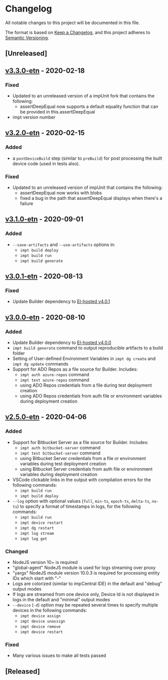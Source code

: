 # Changelog #

All notable changes to this project will be documented in this file.

The format is based on [Keep a Changelog](https://keepachangelog.com/en/1.0.0/),
and this project adheres to [Semantic Versioning](https://semver.org/spec/v2.0.0.html).

## [Unreleased] ##

## [v3.3.0-etn] - 2020-02-18

### Fixed ###

- Updated to an unreleased version of a impUnit fork that contains the following:
  - assertDeepEqual now supports a default equality function that can be provided in this.assertDeepEqual
- impt version number

## [v3.2.0-etn] - 2020-02-15

### Added ###

- a `postDeviceBuild` step (similar to `preBuild`) for post processing the built
  device code (used in tests also).

### Fixed ###

- Updated to an unreleased version of impUnit that contains the following:
  - assertDeepEqual now works with blobs
  - fixed a bug in the path that assertDeepEqual displays when there's a failure

## [v3.1.0-etn] - 2020-09-01

### Added ###

- `--save-artifacts` and `--use-artifacts` options in:
  - `impt build deploy`
  - `impt build run`
  - `impt build generate`

## [v3.0.1-etn] - 2020-08-13

### Fixed ###

- Update Builder dependency to [EI-hosted v4.0.1](https://github.com/electricimp/Builder/releases/tag/4.0.1)

## [v3.0.0-etn] - 2020-08-10

### Added ###

- Update Builder dependency to [EI-hosted v4.0.0](https://github.com/electricimp/Builder/releases/tag/4.0.0)
- `impt build generate` command to output reproducible artifacts to a build folder
- Setting of User-defined Environment Variables in `impt dg create` and `impt dg update` commands
- Support for ADO Repos as a file source for Builder. Includes:
  - `impt auth azure-repos` command
  - `impt test azure-repos` command
  - using ADO Repos credentials from a file during test deployment creation
  - using ADO Repos credentials from auth file or environment variables during deployment creation

## [v2.5.0-etn] - 2020-04-06

### Added ###

- Support for Bitbucket Server as a file source for Builder. Includes:
  - `impt auth bitbucket-server` command
  - `impt test bitbucket-server` command
  - using Bitbucket Server credentials from a file or environment variables during test deployment creation
  - using Bitbucket Server credentials from auth file or environment variables during deployment creation
- VSCode clickable links in the output with compilation errors for the following commands:
  - `impt build run`
  - `impt build deploy`
- `--log` option with optional values (`full`, `min-ts`, `epoch-ts`, `delta-ts`, `no-ts`) to specify a format of timestamps in logs, for the following commands:
  - `impt build run`
  - `impt device restart`
  - `impt dg restart`
  - `impt log stream`
  - `impt log get`

### Changed ###

- NodeJS version 10+ is required
- "global-agent" NodeJS module is used for logs streaming over proxy
- "yargs" NodeJS module version 10.0.3 is required for processing entity IDs which start with "-"
- Logs are colorized (similar to impCentral IDE) in the default and "debug" output modes
- If logs are streamed from one device only, Device Id is not displayed in logs in the default and "minimal" output modes
- `--device` (`-d`) option may be repeated several times to specify multiple devices in the following commands:
  - `impt device assign`
  - `impt device unassign`
  - `impt device remove`
  - `impt device restart`

### Fixed ###

- Many various issues to make all tests passed

## [Released] ##

[v3.3.0-etn]: https://github.com/EatonGMBD/imp-central-impt/releases/tag/v3.3.0-etn
[v3.2.0-etn]: https://github.com/EatonGMBD/imp-central-impt/releases/tag/v3.2.0-etn
[v3.1.0-etn]: https://github.com/EatonGMBD/imp-central-impt/releases/tag/v3.1.0-etn
[v3.0.1-etn]: https://github.com/EatonGMBD/imp-central-impt/releases/tag/v3.0.1-etn
[v3.0.0-etn]: https://github.com/EatonGMBD/imp-central-impt/releases/tag/v3.0.0-etn
[v2.5.0-etn]: https://github.com/EatonGMBD/imp-central-impt/releases/tag/v2.5.0-etn
